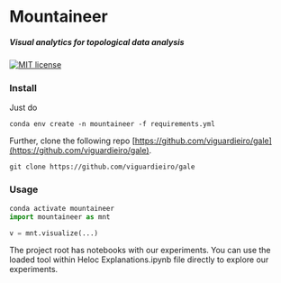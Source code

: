 # Mountaineer
##### Visual analytics for topological data analysis

<!---
[![Downloads](https://static.pepy.tech/personalized-badge/mountaineer?period=total&units=international_system&left_color=grey&right_color=blue&left_text=Downloads)](https://pepy.tech/project/mountaineer) [![Open In Colab](https://colab.research.google.com/assets/colab-badge.svg)](...) [![Build](https://github.com/pnxenopoulos/gale/actions/workflows/build.yml/badge.svg)](https://github.com/pnxenopoulos/gale/actions/workflows/build.yml) [![Documentation Status](https://readthedocs.org/projects/gale/badge/?version=latest)](https://gale.readthedocs.io/en/latest/?badge=latest) 
--->
[![MIT license](https://img.shields.io/badge/License-MIT-blue.svg)](https://github.com/PariSolunke/mountaineer/blob/main/LICENSE)

### Install
Just do

```shell
conda env create -n mountaineer -f requirements.yml
```

Further, clone the following repo [https://github.com/viguardieiro/gale](https://github.com/viguardieiro/gale).
```shell
git clone https://github.com/viguardieiro/gale
```

### Usage

```python
conda activate mountaineer
import mountaineer as mnt

v = mnt.visualize(...)
```

The project root has notebooks with our experiments. You can use the loaded tool within Heloc Explanations.ipynb file directly to explore our experiments. 

